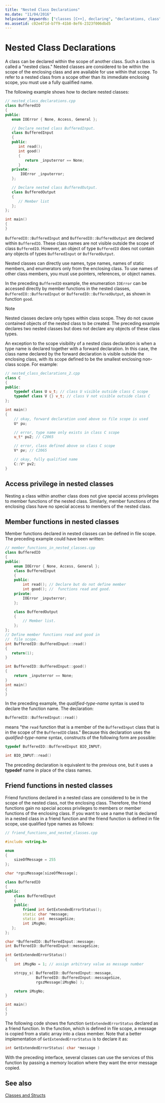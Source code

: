 ```yaml
---
title: "Nested Class Declarations"
ms.date: "11/04/2016"
helpviewer_keywords: ["classes [C++], declaring", "declarations, class", "nested classes [C++]", "nested classes [C++], declaring", "declaring classes [C++]", "declarations, nested classes"]
ms.assetid: c02e471d-b7f9-41b8-8ef6-2323f006dbd5
---
```

# Nested Class Declarations

A class can be declared within the scope of another class. Such a class is called a "nested class." Nested classes are considered to be within the scope of the enclosing class and are available for use within that scope. To refer to a nested class from a scope other than its immediate enclosing scope, you must use a fully qualified name.

The following example shows how to declare nested classes:

```cpp
// nested_class_declarations.cpp
class BufferedIO
{
public:
   enum IOError { None, Access, General };

   // Declare nested class BufferedInput.
   class BufferedInput
   {
   public:
      int read();
      int good()
      {
         return _inputerror == None;
      }
   private:
       IOError _inputerror;
   };

   // Declare nested class BufferedOutput.
   class BufferedOutput
   {
      // Member list
   };
};

int main()
{
}
```

`BufferedIO::BufferedInput` and `BufferedIO::BufferedOutput` are declared within `BufferedIO`. These class names are not visible outside the scope of class `BufferedIO`. However, an object of type `BufferedIO` does not contain any objects of types `BufferedInput` or `BufferedOutput`.

Nested classes can directly use names, type names, names of static members, and enumerators only from the enclosing class. To use names of other class members, you must use pointers, references, or object names.

In the preceding `BufferedIO` example, the enumeration `IOError` can be accessed directly by member functions in the nested classes, `BufferedIO::BufferedInput` or `BufferedIO::BufferedOutput`, as shown in function `good`.

> [!NOTE]
>  Nested classes declare only types within class scope. They do not cause contained objects of the nested class to be created. The preceding example declares two nested classes but does not declare any objects of these class types.

An exception to the scope visibility of a nested class declaration is when a type name is declared together with a forward declaration.  In this case, the class name declared by the forward declaration is visible outside the enclosing class, with its scope defined to be the smallest enclosing non-class scope.  For example:

```cpp
// nested_class_declarations_2.cpp
class C
{
public:
    typedef class U u_t; // class U visible outside class C scope
    typedef class V {} v_t; // class V not visible outside class C
};

int main()
{
    // okay, forward declaration used above so file scope is used
    U* pu;

    // error, type name only exists in class C scope
    u_t* pu2; // C2065

    // error, class defined above so class C scope
    V* pv; // C2065

    // okay, fully qualified name
    C::V* pv2;
}
```

## Access privilege in nested classes

Nesting a class within another class does not give special access privileges to member functions of the nested class. Similarly, member functions of the enclosing class have no special access to members of the nested class.

## Member functions in nested classes

Member functions declared in nested classes can be defined in file scope. The preceding example could have been written:

```cpp
// member_functions_in_nested_classes.cpp
class BufferedIO
{
public:
    enum IOError { None, Access, General };
    class BufferedInput
    {
    public:
        int read(); // Declare but do not define member
        int good(); //  functions read and good.
    private:
        IOError _inputerror;
    };

    class BufferedOutput
    {
        // Member list.
    };
};
// Define member functions read and good in
//  file scope.
int BufferedIO::BufferedInput::read()
{
   return(1);
}

int BufferedIO::BufferedInput::good()
{
    return _inputerror == None;
}
int main()
{
}
```

In the preceding example, the *qualified-type-name* syntax is used to declare the function name. The declaration:

```cpp
BufferedIO::BufferedInput::read()
```

means "the `read` function that is a member of the `BufferedInput` class that is in the scope of the `BufferedIO` class." Because this declaration uses the *qualified-type-name* syntax, constructs of the following form are possible:

```cpp
typedef BufferedIO::BufferedInput BIO_INPUT;

int BIO_INPUT::read()
```

The preceding declaration is equivalent to the previous one, but it uses a **typedef** name in place of the class names.

## Friend functions in nested classes

Friend functions declared in a nested class are considered to be in the scope of the nested class, not the enclosing class. Therefore, the friend functions gain no special access privileges to members or member functions of the enclosing class. If you want to use a name that is declared in a nested class in a friend function and the friend function is defined in file scope, use qualified type names as follows:

```cpp
// friend_functions_and_nested_classes.cpp

#include <string.h>

enum
{
    sizeOfMessage = 255
};

char *rgszMessage[sizeOfMessage];

class BufferedIO
{
public:
    class BufferedInput
    {
    public:
        friend int GetExtendedErrorStatus();
        static char *message;
        static int  messageSize;
        int iMsgNo;
   };
};

char *BufferedIO::BufferedInput::message;
int BufferedIO::BufferedInput::messageSize;

int GetExtendedErrorStatus()
{
    int iMsgNo = 1; // assign arbitrary value as message number

    strcpy_s( BufferedIO::BufferedInput::message,
              BufferedIO::BufferedInput::messageSize,
              rgszMessage[iMsgNo] );

    return iMsgNo;
}

int main()
{
}
```

The following code shows the function `GetExtendedErrorStatus` declared as a friend function. In the function, which is defined in file scope, a message is copied from a static array into a class member. Note that a better implementation of `GetExtendedErrorStatus` is to declare it as:

```cpp
int GetExtendedErrorStatus( char *message )
```

With the preceding interface, several classes can use the services of this function by passing a memory location where they want the error message copied.

## See also

[Classes and Structs](../cpp/classes-and-structs-cpp.md)